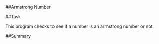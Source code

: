 ##Armstrong Number


##Task

This program checks to see if a number is an armstrong number or not.

##Summary
